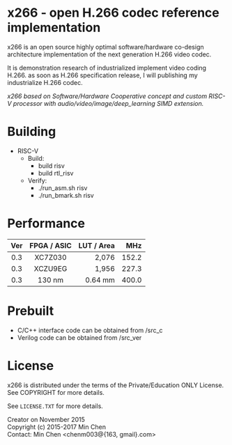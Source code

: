 
x266 - open H.266 codec reference implementation
==========================================

x266 is an open source highly optimal software/hardware co-design architecture implementation of the next generation H.266 video codec.

It is demonstration research of industrialized implement video coding H.266. as soon as H.266 specification release, I will publishing my industrialize H.266 codec.

_x266 based on Software/Hardware Cooperative concept and custom RISC-V processor with audio/video/image/deep_learning SIMD extension._


Building
========

- RISC-V<br>
    * Build:<br>
      * build risv<br>
      * build rtl_risv<br>
    * Verify:<br>
      * ./run_asm.sh risv<br>
      * ./run_bmark.sh risv<br>

Performance
========

|   Ver   |  FPGA / ASIC   |   LUT / Area  |   MHz  |
| :-----: |     :---:      |       ---:    |   ---: |
|  0.3    |     XC7Z030    |      2,076    |  152.2 |
|  0.3    |     XCZU9EG    |      1,956    |  227.3 |
|  0.3    |     130 nm     |      0.64 mm  |  400.0 |


Prebuilt
=================

- C/C++ interface code can be obtained from /src_c<br>
- Verilog code can be obtained from /src_ver<br>


License
=======

x266 is distributed under the terms of the Private/Education ONLY License.
See COPYRIGHT for more details.

See `LICENSE.TXT` for more details.

Creator on November 2015<br>
Copyright (c) 2015-2017 Min Chen<br>
Contact: Min Chen <chenm003@{163, gmail}.com><br>
